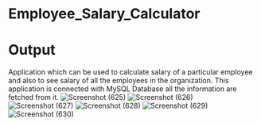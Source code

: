 # Employee_Salary_Calculator
# Output
Application which can be used  to calculate salary of a particular employee and also to see salary of all the employees in the organization.
This application is connected with MySQL Database all the information are fetched from it.
![Screenshot (625)](https://user-images.githubusercontent.com/77955323/173906404-44197d96-a94b-45ef-a1f1-dd893edc0ef9.png)
![Screenshot (626)](https://user-images.githubusercontent.com/77955323/173906441-b2b60a73-1f9e-43ad-85b6-8527186a7e90.png)
![Screenshot (627)](https://user-images.githubusercontent.com/77955323/173906471-9dc4daab-4d2b-45c3-ac24-d20e1346c4d2.png)
![Screenshot (628)](https://user-images.githubusercontent.com/77955323/173906536-0ef9ee38-eeed-4606-9386-f2ecb7598dae.png)
![Screenshot (629)](https://user-images.githubusercontent.com/77955323/173906587-bcf39d60-e931-49c9-a652-14f46b4bc82c.png)
![Screenshot (630)](https://user-images.githubusercontent.com/77955323/173906622-3e98a0af-c397-4150-8b79-7f589ad8f158.png)

